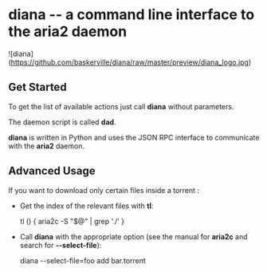 # diana -- a command line interface to the aria2 daemon

![diana] (https://github.com/baskerville/diana/raw/master/preview/diana_logo.jpg)

## Get Started

To get the list of available actions just call **diana** without parameters.

The daemon script is called **dad**.

**diana** is written in Python and uses the JSON RPC interface to communicate with the **aria2** daemon.

## Advanced Usage

If you want to download only certain files inside a torrent :

- Get the index of the relevant files with **tl**:

    tl () {
            aria2c -S "$@" | grep '\./'
    }

- Call **diana** with the appropriate option (see the manual for **aria2c** and search for **--select-file**):

    diana --select-file=foo add bar.torrent
